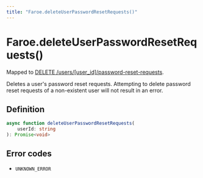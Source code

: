 ```yaml
---
title: "Faroe.deleteUserPasswordResetRequests()"
---
```


# Faroe.deleteUserPasswordResetRequests()

Mapped to [DELETE /users/\[user_id\]/password-reset-requests](/reference/rest/endpoints/delete_users_userid_email-reset-requests).

Deletes a user's password reset requests. Attempting to delete password reset requests of a non-existent user will not result in an error.

## Definition

```ts
async function deleteUserPasswordResetRequests(
    userId: string
): Promise<void>
```
## Error codes

- `UNKNOWN_ERROR`
